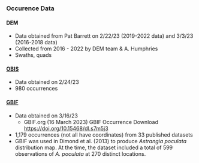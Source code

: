 ### Occurence Data


#### DEM 
- Data obtained from Pat Barrett on 2/22/23 (2019-2022 data) and 3/3/23 (2016-2018 data)
- Collected from 2016 - 2022 by DEM team & A. Humphries 
- Swaths, quads

#### [OBIS](https://obis.org)
- Data obtained on 2/24/23
- 980 occurrences 

#### [GBIF](https://www.gbif.org/)
- Data obtained on 3/16/23
	- GBIF.org (16 March 2023) GBIF Occurrence Download  https://doi.org/10.15468/dl.s7m5j3
- 1,179 occurrences (not all have coordinates) from 33 published datasets 
- GBIF was used in Dimond et al. (2013) to produce *Astrangia poculata* distribution map. At the time, the dataset included a total of 599 observations of *A. poculata* at 270 distinct locations.